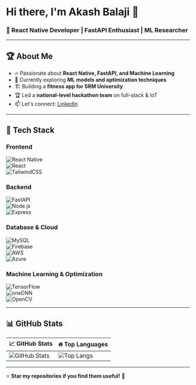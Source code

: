 # Hi there, I'm Akash Balaji 👋  
### 🚀 React Native Developer | FastAPI Enthusiast | ML Researcher  

---

## 🏆 About Me  
- 🔥 Passionate about **React Native, FastAPI, and Machine Learning**  
- 🌱 Currently exploring **ML models and optimization techniques**  
- 🏗️ Building a **fitness app for SRM University**  
- 🏆 Led a **national-level hackathon team** on full-stack & IoT   
- 📫 Let's connect: [LinkedIn](https://www.linkedin.com/in/yakash-balaji-877757250/)

---

## 🚀 Tech Stack  

### **Frontend**  
![React Native](https://img.shields.io/badge/React%20Native-61DAFB?style=for-the-badge&logo=react&logoColor=black)  
![React](https://img.shields.io/badge/ReactJS-20232A?style=for-the-badge&logo=react&logoColor=61DAFB)  
![TailwindCSS](https://img.shields.io/badge/TailwindCSS-38B2AC?style=for-the-badge&logo=tailwind-css&logoColor=white)  

### **Backend**  
![FastAPI](https://img.shields.io/badge/FastAPI-009688?style=for-the-badge&logo=fastapi&logoColor=white)  
![Node.js](https://img.shields.io/badge/Node.js-43853D?style=for-the-badge&logo=node.js&logoColor=white)  
![Express](https://img.shields.io/badge/Express.js-000000?style=for-the-badge&logo=express&logoColor=white)  

### **Database & Cloud**  
![MySQL](https://img.shields.io/badge/MySQL-4479A1?style=for-the-badge&logo=mysql&logoColor=white)  
![Firebase](https://img.shields.io/badge/Firebase-FFCA28?style=for-the-badge&logo=firebase&logoColor=black)  
![AWS](https://img.shields.io/badge/AWS-232F3E?style=for-the-badge&logo=amazon-aws&logoColor=white)  
![Azure](https://img.shields.io/badge/Azure-0078D4?style=for-the-badge&logo=microsoft-azure&logoColor=white)

### **Machine Learning & Optimization**  
![TensorFlow](https://img.shields.io/badge/TensorFlow-FF6F00?style=for-the-badge&logo=tensorflow&logoColor=white)  
![oneDNN](https://img.shields.io/badge/oneDNN-0071C5?style=for-the-badge&logo=intel&logoColor=white)  
![OpenCV](https://img.shields.io/badge/OpenCV-5C3EE8?style=for-the-badge&logo=opencv&logoColor=white)  

---

## 📊 GitHub Stats  

| 📈 GitHub Stats | 🔥 Top Languages |
|---|---|
| ![GitHub Stats](https://github-readme-stats.vercel.app/api?username=Akash-Balaji003&show_icons=true&theme=radical) | ![Top Langs](https://github-readme-stats.vercel.app/api/top-langs/?username=Akash-Balaji003&layout=compact&theme=radical) |

---

⭐ **Star my repositories if you find them useful!** 🚀  
